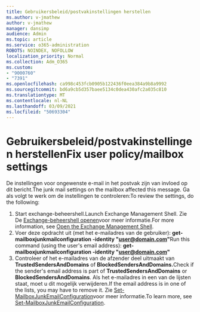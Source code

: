 ```yaml
---
title: Gebruikersbeleid/postvakinstellingen herstellen
ms.author: v-jmathew
author: v-jmathew
manager: dansimp
audience: Admin
ms.topic: article
ms.service: o365-administration
ROBOTS: NOINDEX, NOFOLLOW
localization_priority: Normal
ms.collection: Adm_O365
ms.custom:
- "9000760"
- "7391"
ms.openlocfilehash: ca998c453fcb0905b122436f0eea384a9b8a9992
ms.sourcegitcommit: bd6a9cb5d357baee5134c0dea430afc2a035c810
ms.translationtype: MT
ms.contentlocale: nl-NL
ms.lasthandoff: 03/09/2021
ms.locfileid: "50693304"
---
```

# <a name="fix-user-policymailbox-settings"></a><span data-ttu-id="72c66-102">Gebruikersbeleid/postvakinstellingen herstellen</span><span class="sxs-lookup"><span data-stu-id="72c66-102">Fix user policy/mailbox settings</span></span>

<span data-ttu-id="72c66-103">De instellingen voor ongewenste e-mail in het postvak zijn van invloed op dit bericht.</span><span class="sxs-lookup"><span data-stu-id="72c66-103">The junk mail settings on the mailbox affected this message.</span></span> <span data-ttu-id="72c66-104">Ga als volgt te werk om de instellingen te controleren:</span><span class="sxs-lookup"><span data-stu-id="72c66-104">To review the settings, do the following:</span></span>

1. <span data-ttu-id="72c66-105">Start exchange-beheershell.</span><span class="sxs-lookup"><span data-stu-id="72c66-105">Launch Exchange Management Shell.</span></span> <span data-ttu-id="72c66-106">Zie De [Exchange-beheershell openen](https://go.microsoft.com/fwlink/?linkid=2101432)voor meer informatie.</span><span class="sxs-lookup"><span data-stu-id="72c66-106">For more information, see [Open the Exchange Management Shell](https://go.microsoft.com/fwlink/?linkid=2101432).</span></span>
2. <span data-ttu-id="72c66-107">Voer deze opdracht uit (met het e-mailadres van de gebruiker):  **get-mailboxjunkmailconfiguration -identity "user@domain.com"**</span><span class="sxs-lookup"><span data-stu-id="72c66-107">Run this command (using the user's email address):  **get-mailboxjunkmailconfiguration -identity "user@domain.com"**</span></span>
3. <span data-ttu-id="72c66-108">Controleer of het e-mailadres van de afzender deel uitmaakt van **TrustedSendersAndDomains** of **BlockedSendersAndDomains.**</span><span class="sxs-lookup"><span data-stu-id="72c66-108">Check if the sender's email address is part of **TrustedSendersAndDomains** or **BlockedSendersAndDomains**.</span></span> <span data-ttu-id="72c66-109">Als het e-mailadres in een van de lijsten staat, moet u dit mogelijk verwijderen.</span><span class="sxs-lookup"><span data-stu-id="72c66-109">If the email address is in one of the lists, you may have to remove it.</span></span> <span data-ttu-id="72c66-110">Zie [Set-MailboxJunkEmailConfiguration](https://go.microsoft.com/fwlink/?linkid=2101047)voor meer informatie.</span><span class="sxs-lookup"><span data-stu-id="72c66-110">To learn more, see [Set-MailboxJunkEmailConfiguration](https://go.microsoft.com/fwlink/?linkid=2101047).</span></span>
